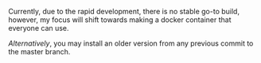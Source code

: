 Currently, due to the rapid development, there is no stable go-to build, however, my focus will shift towards making a docker container that everyone can use.

*Alternatively*, you may install an older version from any previous commit to the master branch.
